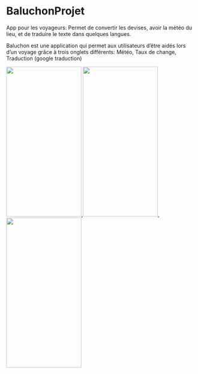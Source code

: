 # BaluchonProjet
App pour les voyageurs: Permet de convertir les devises, avoir la météo du lieu, et de traduire le texte dans quelques langues.

Baluchon est une application qui permet aux utilisateurs d’être aidés lors d’un voyage grâce à trois onglets différents: Météo, Taux de change, Traduction (google traduction)




<img src="https://user-images.githubusercontent.com/50337341/190500783-b7b01edc-77d2-4194-b2df-2406fc111fd5.png" width="200" height="400">,<img src="https://user-images.githubusercontent.com/50337341/190500787-c20feb39-d3c8-4666-b059-dc1ca6cd1460.png" width="200" height="400">,<img src="https://user-images.githubusercontent.com/50337341/190500790-102bc0ec-8945-43d5-b496-cc4298e98cd3.png" width="200" height="400">

